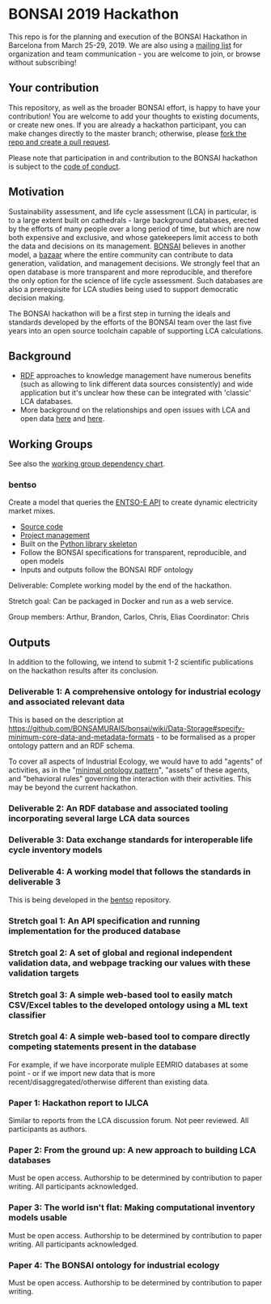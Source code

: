 # BONSAI 2019 Hackathon

This repo is for the planning and execution of the BONSAI Hackathon in Barcelona from March 25-29, 2019. We are also using a [mailing list](https://bonsai.groups.io/g/hackathon2019) for organization and team communication - you are welcome to join, or browse without subscribing!

## Your contribution

This repository, as well as the broader BONSAI effort, is happy to have your contribution! You are welcome to add your thoughts to existing documents, or create new ones. If you are already a hackathon participant, you can make changes directly to the master branch; otherwise, please [fork the repo and create a pull request](https://guides.github.com/introduction/flow/).

Please note that participation in and contribution to the BONSAI hackathon is subject to the [code of conduct](https://github.com/BONSAMURAIS/hackathon-2019/blob/master/Code-of-conduct.md).

## Motivation

Sustainability assessment, and life cycle assessment (LCA) in particular, is to a large extent built on cathedrals - large background databases, erected by the efforts of many people over a long period of time, but which are now both expensive and exclusive, and whose gatekeepers limit access to both the data and decisions on its management. [BONSAI](https://bonsai.uno/) believes in another model, a [bazaar](https://en.wikipedia.org/wiki/The_Cathedral_and_the_Bazaar) where the entire community can contribute to data generation, validation, and management decisions. We strongly feel that an open database is more transparent and more reproducible, and therefore the only option for the science of life cycle assessment. Such databases are also a prerequisite for LCA studies being used to support democratic decision making.

The BONSAI hackathon will be a first step in turning the ideals and standards developed by the efforts of the BONSAI team over the last five years into an open source toolchain capable of supporting LCA calculations.

## Background

- [RDF](https://en.wikipedia.org/wiki/Resource_Description_Framework) approaches to knowledge management have numerous benefits (such as allowing to link different data sources consistently) and wide application but it's unclear how these can be integrated with 'classic' LCA databases.
- More background on the relationships and open issues with LCA and open data [here](https://chris.mutel.org/next-steps.html#id2) and [here](https://lca-net.com/blog/next-step-open-lca-data/).

## Working Groups

See also the [working group dependency chart](https://github.com/BONSAMURAIS/hackathon-2019/blob/master/project-dependencies.png).

### bentso

Create a model that queries the [ENTSO-E API](https://transparency.entsoe.eu/content/static_content/Static%20content/web%20api/Guide.html) to create dynamic electricity market mixes.

* [Source code](https://github.com/BONSAMURAIS/bentso)
* [Project management](https://github.com/BONSAMURAIS/bentso/projects/1)
* Built on the [Python library skeleton](https://github.com/BONSAMURAIS/python-skeleton)
* Follow the BONSAI specifications for transparent, reproducible, and open models
* Inputs and outputs follow the BONSAI RDF ontology

Deliverable: Complete working model by the end of the hackathon. 

Stretch goal: Can be packaged in Docker and run as a web service.

Group members: Arthur, Brandon, Carlos, Chris, Elias
Coordinator: Chris

## Outputs

In addition to the following, we intend to submit 1-2 scientific publications on the hackathon results after its conclusion.

### Deliverable 1: A comprehensive ontology for industrial ecology and associated relevant data

This is based on the description at https://github.com/BONSAMURAIS/bonsai/wiki/Data-Storage#specify-minimum-core-data-and-metadata-formats - to be formalised as a proper ontology pattern and an RDF schema. 

To cover all aspects of Industrial Ecology, we would have to add "agents" of activities, as in the "[minimal ontology pattern](http://geog.ucsb.edu/~jano/LCA_pattern.pdf)", "assets" of these agents, and "behavioral rules" governing the interaction with their activities. This may be beyond the current hackathon. 

### Deliverable 2: An RDF database and associated tooling incorporating several large LCA data sources

### Deliverable 3: Data exchange standards for interoperable life cycle inventory models

### Deliverable 4: A working model that follows the standards in deliverable 3

This is being developed in the [bentso](https://github.com/BONSAMURAIS/bentso) repository.

### Stretch goal 1: An API specification and running implementation for the produced database

### Stretch goal 2: A set of global and regional independent validation data, and webpage tracking our values with these validation targets

### Stretch goal 3: A simple web-based tool to easily match CSV/Excel tables to the developed ontology using a ML text classifier

### Stretch goal 4: A simple web-based tool to compare directly competing statements present in the database

For example, if we have incorporate muliple EEMRIO databases at some point - or if we import new data that is more recent/disaggregated/otherwise different than existing data.

### Paper 1: Hackathon report to IJLCA

Similar to reports from the LCA discussion forum. Not peer reviewed. All participants as authors.

### Paper 2: From the ground up: A new approach to building LCA databases

Must be open access. Authorship to be determined by contribution to paper writing. All participants acknowledged.

### Paper 3: The world isn't flat: Making computational inventory models usable

Must be open access. Authorship to be determined by contribution to paper writing. All participants acknowledged.

### Paper 4: The BONSAI ontology for industrial ecology 

Must be open access. Authorship to be determined by contribution to paper writing.
